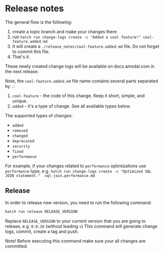 # Release notes

The general flow is the following:

1. create a topic branch and make your changes there
2. run `hatch run change-logs create -c "Added a cool feature!" cool-feature.added.md`
3. It will create a `./release_notes/cool-feature.added.md` file. Do not forget to commit this file.
4. That's it.

These newly created change logs will be available on docs.amsdal.com in the next release.

Note, the `cool-feature.added.md` file name contains several parts separated by `.`:

1. `cool-feature` - the code of this change. Keep it short, simple, and unique.
2. `added` - it's a type of change. See all available types below.

The supported types of changes:

- `added`
- `removed`
- `changed`
- `deprecated`
- `security`
- `fixed`
- `performance`

For example, if your changes related to `performance` optimizations use `performance` type, e.g. 
`hatch run change-logs create -c "Optimized SQL JOIN statement."  sql-join.performance.md`

## Release

In order to release new version, you need to run the following command:

```bash
hatch run release RELEASE_VERSION
```

Replace `RELEASE_VERSION` to your current version that you are going to release, e.g. `0.0.10` (without leading `v`)
This command will generate change logs, commit, create a tag and push.

Note! Before executing this command make sure your all changes are committed.
